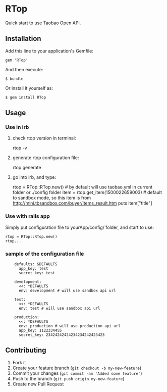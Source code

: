 # RTop

Quick start to use Taobao Open API.

## Installation

Add this line to your application's Gemfile:

    gem 'RTop'

And then execute:

    $ bundle

Or install it yourself as:

    $ gem install RTop

## Usage

### Use in irb
1. check rtop version in terminal:

    rtop -v

2. generate rtop configuration file:

    rtop generate
   
3. go into irb, and type:
   
    rtop = RTop::RTop.new() # by default will use taobao.yml in current folder or ./config folder
    item = rtop.get_item(1500022659003) # default to sandbox mode, so this item is from http://mini.tbsandbox.com/buyer/items_result.htm
    puts item["title"]

### Use with rails app
Simply put configuration file to yourApp/config/ folder, and start to use:

    rtop = RTop::RTop.new()
    rtop...

### sample of the configuration file

		defaults: &DEFAULTS
		  app_key: test
		  secret_key: test
		
		development:
		  <<: *DEFAULTS
		  env: development # will use sandbox api url
		
		test:
		  <<: *DEFAULTS
		  env: test # will use sandbox api url
		
		production:
		  <<: *DEFAULTS
		  env: production # will use production api url
		  app_key: 1122334455
		  secret_key: 23424242424234234242423423

## Contributing

1. Fork it
2. Create your feature branch (`git checkout -b my-new-feature`)
3. Commit your changes (`git commit -am 'Added some feature'`)
4. Push to the branch (`git push origin my-new-feature`)
5. Create new Pull Request
